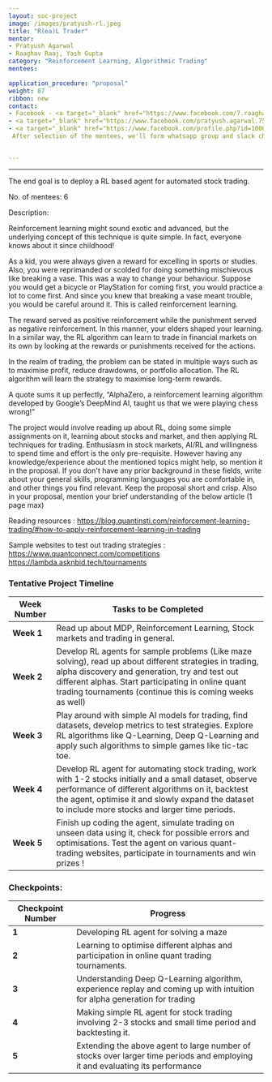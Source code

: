 ```yaml
---
layout: soc-project
image: /images/pratyush-rl.jpeg
title: "R(ea)L Trader"
mentor: 
- Pratyush Agarwal
- Raaghav Raaj, Yash Gupta
category: "Reinforcement Learning, Algorithmic Trading"
mentees:

application_procedure: "proposal" 
weight: 87
ribbon: new
contact:
- Facebook - <a target="_blank" href="https://www.facebook.com/7.raaghav.raaj">Raaghav Raaj</a> 
- <a target="_blank" href="https://www.facebook.com/pratyush.agarwal.7505">Pratyush Agarwal</a>
- <a target="_blank" href="https://www.facebook.com/profile.php?id=100007640195296">Yash Gupta</a> 
 After selection of the mentees, we'll form whatsapp group and slack channel. 


---
```


---
The end goal is to deploy a RL based agent for automated stock trading.

<!--break-->

No. of mentees: 6

Description:

Reinforcement learning might sound exotic and advanced, but the underlying concept of this technique is quite simple. In fact, everyone knows about it since childhood!

As a kid, you were always given a reward for excelling in sports or studies. Also, you were reprimanded or scolded for doing something mischievous like breaking a vase. This was a way to change your behaviour. Suppose you would get a bicycle or PlayStation for coming first, you would practice a lot to come first. And since you knew that breaking a vase meant trouble, you would be careful around it. This is called reinforcement learning.

The reward served as positive reinforcement while the punishment served as negative reinforcement. In this manner, your elders shaped your learning. In a similar way, the RL algorithm can learn to trade in financial markets on its own by looking at the rewards or punishments received for the actions.

In the realm of trading, the problem can be stated in multiple ways such as to maximise profit, reduce drawdowns, or portfolio allocation. The RL algorithm will learn the strategy to maximise long-term rewards.

A quote sums it up perfectly, “AlphaZero, a reinforcement learning algorithm developed by Google’s DeepMind AI, taught us that we were playing chess wrong!”

The project would involve reading up about RL, doing some simple assignments on it, learning about stocks and market, and then applying RL techniques for trading.
Enthusiasm in stock markets, AI/RL and willingness to spend time and effort is the only pre-requisite. However having any knowledge/experience about the mentioned topics might help, so mention it in the proposal. If you don't have any prior background in these fields, write about your general skills, programming languages you are comfortable in, and other things you find relevant. Keep the proposal short and crisp. Also in your proposal, mention your brief understanding of the below article (1 page max)

Reading resources : https://blog.quantinsti.com/reinforcement-learning-trading/#how-to-apply-reinforcement-learning-in-trading

Sample websites to test out trading strategies : https://www.quantconnect.com/competitions
https://lambda.asknbid.tech/tournaments


<!--break-->

<!--break-->
### Tentative Project Timeline


|Week Number  | Tasks to be Completed|
|--- | --- | 
|**Week 1** |Read up about MDP, Reinforcement Learning, Stock markets and trading in general.  |
|**Week 2** | Develop RL agents for sample problems (Like maze solving), read up about different strategies in trading, alpha discovery and generation, try and test out different alphas. Start participating in online quant trading tournaments (continue this is coming weeks as well)|
|**Week 3** |Play around with simple AI models for trading, find datasets, develop metrics to test strategies. Explore RL algorithms like Q-Learning, Deep Q-Learning and apply such algorithms to simple games like tic-tac toe. |
|**Week 4** | Develop RL agent for automating stock trading, work with 1-2 stocks initially and a small dataset, observe performance of different algorithms on it, backtest the agent, optimise it and slowly expand the dataset to include more stocks and larger time periods. |
|**Week 5** | Finish up coding the agent, simulate trading on unseen data using it, check for possible errors and optimisations. Test the agent on various quant-trading websites, participate in tournaments and win prizes ! |


### Checkpoints:
<!--break-->

|Checkpoint Number  | Progress|
|--- | --- | 
|**1** |Developing RL agent for solving a maze|
|**2** |Learning to optimise different alphas and participation in online quant trading tournaments.|
|**3** |Understanding Deep Q-Learning algorithm, experience replay and coming up with intuition for alpha generation for trading|
|**4** |Making simple RL agent for stock trading involving 2-3 stocks and small time period and backtesting it.|
|**5** |Extending the above agent to large number of stocks over larger time periods and employing it and evaluating its performance|

<!--break-->